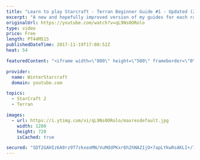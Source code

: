 ```yaml
---
title: "Learn to play Starcraft - Terran Beginner Guide #1 - Updated (2017 LOTV)"
excerpt: "A new and hopefully improved version of my guides for each race where I go over as many basics as possible while doing it live :)  I strongly believe that a super structured guide style is not very helpful compared to watching/playing the game actively.  Feedback is greatly appreciated. -- Watch live"
originalUrl: https://youtube.com/watch?v=qL9Ns0ORolo
type: video
price: Free
length: PT44M51S
publishedDateTime: 2017-11-19T17:08:52Z
heat: 54

featuredContent: "<iframe width=\"800\" height=\"500\" frameborder=\"0\" src=\"https://www.youtube.com/embed/qL9Ns0ORolo\" allow=\"accelerometer; autoplay; encrypted-media; gyroscope; picture-in-picture\" allowfullscreen></iframe>"

provider:
  name: WinterStarcraft
  domain: youtube.com

topics:
  - StarCraft 2
  - Terran

images:
  - url: https://i.ytimg.com/vi/qL9Ns0ORolo/maxresdefault.jpg
    width: 1280
    height: 720
    isCached: true

secured: "SDT2GAHIz6A9rz9T7zkxeoMN/VuMddPKxr6h2hNAZ1jD+7apLYkwRsAKLI+/7Y+Up0CMTGJMOe6SKlYBWWc48EvQd1jkmPXdSSyIgPmPznyltwBxGCyzQ3pk9sE/CXhnaLSShW/vQdoiGSGdp91oIUpUQ66yEpErxeOqwtnxMhlPbb40WV6TaaXQiTzrOeXYl71RGjAUpcI9Zn3qrAshPxkqX1FGppPh5LmeBGN7L7dhXRLQ1WBBtyKcdXo2Yqd0KF5+pEcohRNNKBhM2deH+4EjOoeU8o7q1EpFPiDnUV5B54SNC1IlWxw/VEC7vOQDw2pFY89fo5m8LivOmqPiDk2TCO9ia3d4Ije39NPh03r7nD6U7x+Ca3Zmof4xRtWyzSMyG1tgOd6yXNCN8iFjRbOx7VlXKr52aJBKyOS+ejfos54cmvnqXiquszbjSsMQ;bT6z1p7A5ITZIdE+ngNNjQ=="
---
```


